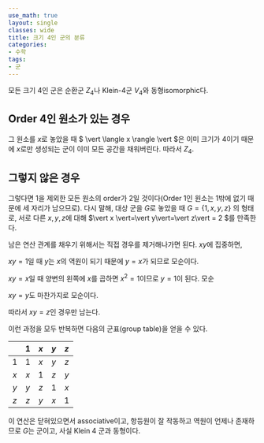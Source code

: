 ```yaml
---
use_math: true
layout: single
classes: wide
title: 크기 4인 군의 분류
categories:
- 수학
tags:
- 군
---
```




모든 크기 4인 군은 순환군 $Z_4$나 Klein-4군 $V_4$와 동형isomorphic다.



## Order 4인 원소가 있는 경우

그 원소를 $x$로 놓았을 때 $ \vert \langle x \rangle \vert $은 이미 크기가 4이기 때문에 $x$로만 생성되는 군이 이미 모든 공간을 채워버린다. 따라서 $Z_4$.



## 그렇지 않은 경우

그렇다면 1을 제외한 모든 원소의 order가 2일 것이다(Order 1인 원소는 1밖에 없기 때문에 세 자리가 남으므로). 다시 말해, 대상 군을 $G$로 놓았을 때  $G = \{1,x,y,z\}$ 의 형태로, 서로 다른 $x,y,z$에 대해 $\vert x \vert=\vert y\vert=\vert z\vert = 2 $를 만족한다.

남은 연산 관계를 채우기 위해서는 직접 경우를 제거해나가면 된다. $xy$에 집중하면,

$xy=1$일 때 $y$는 $x$의 역원이 되기 때문에 $y=x$가 되므로 모순이다.

$xy = x$일 때 양변의 왼쪽에 $x$를 곱하면 $x^2 = 1$이므로 $y = 1$이 된다. 모순

$xy = y$도 마찬가지로 모순이다.

따라서 $xy = z$인 경우만 남는다.

이런 과정을 모두 반복하면 다음의 군표(group table)을 얻을 수 있다.

||1 |$x$|$y$|$z$|
|:---:| :---: | :---: | :---: | :---: |
|1 | 1 | $x$     |   $y$    |   $z$    |
|$x$| $x$| 1|$z$|$y$|
|$y$|$y$| $z$|1|$x$|
|$z$| $z$| $y$ |$x$|1|

이 연산은 닫혀있으면서 associative이고, 항등원이 잘 작동하고 역원이 언제나 존재하므로 $G$는 군이고, 사실 Klein 4 군과 동형이다.

